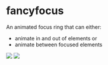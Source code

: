 # fancyfocus

An animated focus ring that can either:

- animate in and out of elements or
- animate between focused elements

![](https://sidnicious.github.io/fancyfocus/global.gif) ![](https://sidnicious.github.io/fancyfocus/local.gif)
